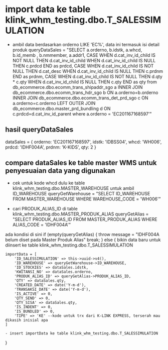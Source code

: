 # import data ke table klink_whm_testing.dbo.T_SALESSIMULATION

- ambil data berdasarkan orderno LIKE 'EC%', data ini termasuk isi detail produk
queryDataSales = "SELECT a.orderno, b.idstk, a.whcd, b.id_memb , b.nmmember, a.addr1,
    CASE
        WHEN d.cat_inv_id_child IS NOT NULL THEN d.cat_inv_id_child
        WHEN d.cat_inv_id_child IS NULL THEN c.prdcd
    END as prdcd,
    CASE
        WHEN d.cat_inv_id_child IS NOT NULL THEN d.cat_desc
        WHEN d.cat_inv_id_child IS NULL THEN c.prdnm
    END as prdnm,
    CASE
        WHEN d.cat_inv_id_child IS NOT NULL THEN d.qty * c.qty
        WHEN d.cat_inv_id_child IS NULL THEN c.qty
    END as qty
    from db_ecommerce.dbo.ecomm_trans_shipaddr_sgo a
    INNER JOIN db_ecommerce.dbo.ecomm_trans_hdr_sgo b ON a.orderno=b.orderno
    INNER JOIN db_ecommerce.dbo.ecomm_trans_det_prd_sgo c ON a.orderno=c.orderno
    LEFT OUTER JOIN db_ecommerce.dbo.master_prd_bundling d ON c.prdcd=d.cat_inv_id_parent
    where a.orderno = 'EC201167168597'"

## hasil queryDataSales

dataSales = {
	orderno: 'EC201167168597',
	idstk: 'IDBSS04',
	whcd: 'WH006',
	prdcd: 'IDHF004A',
	prdnm: 'K-KIDS',
	qty: 2
}

## compare dataSales ke table master WMS untuk penyesuaian data yang digunakan

- cek untuk kode whcd dulu ke table klink_whm_testing.dbo.MASTER_WAREHOUSE untuk ambil ID_WAREHOUSE
queryGetWarehouse = "SELECT ID_WAREHOUSE FROM MASTER_WAREHOUSE WHERE WAREHOUSE_CODE = 'WH006'"

- cari PRODUK_ALIAS_ID di table klink_whm_testing.dbo.MASTER_PRODUK_ALIAS
queryGetAlias = "SELECT PRODUK_ALIAS_ID FROM MASTER_PRODUK_ALIAS WHERE ALIAS_CODE = 'IDHF004A'"

ada kondisi di sini
if (empty(queryGetAlias) {
	throw message = "IDHF004A belum diset pada Master Produk Alias"
	break;
} else {
	bikin data baru untuk diinsert ke table klink_whm_testing.dbo.T_SALESSIMULATION

	importData = [
		'ID_SALESSIMULATION' => this->uuid->v4(),
		'ID_WAREHOUSE' => queryGetWarehouse->ID_WAREHOUSE,
		'ID_STOCKIES' => dataSales.idstk,
		'KWITANSI_NO' => dataSales.orderno,
		'PRODUK_ALIAS_ID' => queryGetAlias->PRODUK_ALIAS_ID,
		'QTY' => dataSales.qty,
		'CREATED_DATE' => date('Y-m-d'),
		'TRANSAKSI_DATE' => date('Y-m-d'),
		'IS_ACTIVE' => 0,
		'QTY_SEND' => 0,
		'QTY_SISA' => dataSales.qty,
		'IS_INDENT' => 0,
		'IS_BUNDLED' => 0,
		'TIPE' => 'KE' --kode untuk trx dari K-LINK EXPRESS, terserah mau dikasih inisial apa
	]

	- insert importData ke table klink_whm_testing.dbo.T_SALESSIMULATION

}

